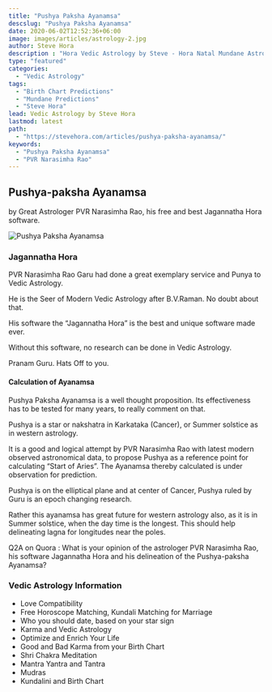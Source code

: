 ```yaml
---
title: "Pushya Paksha Ayanamsa"
descslug: "Pushya Paksha Ayanamsa"
date: 2020-06-02T12:52:36+06:00
image: images/articles/astrology-2.jpg
author: Steve Hora
description : "Hora Vedic Astrology by Steve - Hora Natal Mundane Astrology Horoscope Reading Predictions Pushya Paksha Ayanamsa"
type: "featured"
categories: 
  - "Vedic Astrology"
tags:
  - "Birth Chart Predictions"
  - "Mundane Predictions"
  - "Steve Hora"
lead: Vedic Astrology by Steve Hora
lastmod: latest 
path:
  - "https://stevehora.com/articles/pushya-paksha-ayanamsa/"
keywords:
  - "Pushya Paksha Ayanamsa"
  - "PVR Narasimha Rao"
---
```


## Pushya-paksha Ayanamsa
by Great Astrologer PVR Narasimha Rao, his free and best Jagannatha Hora software.

![Pushya Paksha Ayanamsa ](/images/articles/ayan.jpg)


### Jagannatha Hora

PVR Narasimha Rao Garu had done a great exemplary service and Punya to Vedic Astrology.

He is the Seer of Modern Vedic Astrology after B.V.Raman. No doubt about that.

His software the “Jagannatha Hora” is the best and unique software made ever.

Without this software, no research can be done in Vedic Astrology.

Pranam Guru. Hats Off to you.

#### Calculation of Ayanamsa

Pushya Paksha Ayanamsa is a well thought proposition. Its effectiveness has to be tested for many years, to really comment on that.

Pushya is a star or nakshatra in Karkataka (Cancer), or Summer solstice as in western astrology.


It is a good and logical attempt by PVR Narasimha Rao with latest modern observed astronomical data, to propose Pushya as a reference point for calculating “Start of Aries”. The Ayanamsa thereby calculated is under observation for prediction.

Pushya is on the elliptical plane and at center of Cancer, Pushya ruled by Guru is an epoch changing research.

Rather this ayanamsa has great future for western astrology also, as it is in Summer solstice, when the day time is the longest. This should help delineating lagna for longitudes near the poles.

Q2A on Quora : What is your opinion of the astrologer PVR Narasimha Rao, his software Jagannatha Hora and his delineation of the Pushya-paksha Ayanamsa?

### Vedic Astrology Information

* Love Compatibility
* Free Horoscope Matching, Kundali Matching for Marriage
* Who you should date, based on your star sign
* Karma and Vedic Astrology
* Optimize and Enrich Your Life
* Good and Bad Karma from your Birth Chart
* Shri Chakra Meditation
* Mantra Yantra and Tantra
* Mudras
* Kundalini and Birth Chart